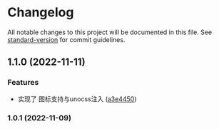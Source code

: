 # Changelog

All notable changes to this project will be documented in this file. See [standard-version](https://github.com/conventional-changelog/standard-version) for commit guidelines.

## 1.1.0 (2022-11-11)


### Features

* 实现了 图标支持与unocss注入 ([a3e4450](https://github.com/baiwusanyu-c/onu-ui-playground/commit/a3e44502fc24e7865a6b72e7069f12ed6a1c7e51))

### 1.0.1 (2022-11-09)
